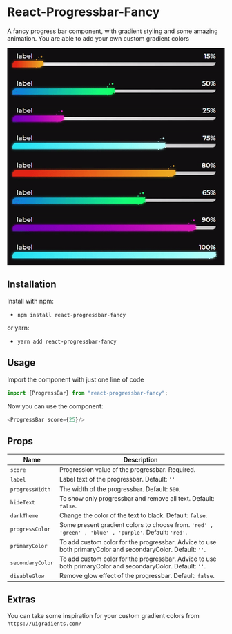 # React-Progressbar-Fancy

A fancy progress bar component, with gradient styling and some amazing animation. You are able to add your own custom gradient colors

![fancy progressbar](fancy-progressbar.gif)


## Installation

Install with npm:
- `npm install react-progressbar-fancy`


or yarn:
- `yarn add react-progressbar-fancy`


## Usage

Import the component with just one line of code

```javascript
import {ProgressBar} from "react-progressbar-fancy";
```

Now you can use the component:

```javascript
<ProgressBar score={25}/>
```


## Props

| Name                | Description                                                                                                                                                                                                                            |
| ------------------- | -------------------------------------------------------------------------------------------------------------------------------------------------------------------------------------------------------------------------------------- |
| `score`             | Progression value of the progressbar. Required.                                                                                                                                                          |
| `label`             | Label text of the progressbar. Default: `''`                                                                                                                                                                                       |
| `progressWidth`     | The width of the progressbar. Default: `500`.                                                                                                                                                                                      |
| `hideText`          | To show only progressbar and remove all text. Default: `false`.                                                                                                                                                                                    |
| `darkTheme`         | Change the color of the text to black. Default: `false`.                                                                                                                                                                                     |
| `progressColor`     | Some present gradient colors to choose from. `'red' , 'green' , 'blue' , 'purple'`. Default: `'red'`.                                                                                                                                        |
| `primaryColor`      | To add custom color for the progressbar. Advice to use both primaryColor and secondaryColor. Default: `''`.                                                                                                                                                                                 |
| `secondaryColor`    | To add custom color for the progressbar. Advice to use both primaryColor and secondaryColor. Default: `''`.                                                                                             |
| `disableGlow`       | Remove glow effect of the progressbar. Default: `false`.                                                                                                                                                         |

## Extras

You can take some inspiration for your custom gradient colors from `https://uigradients.com/`

